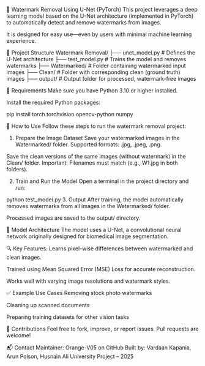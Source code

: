 🧼 Watermark Removal Using U-Net (PyTorch)
This project leverages a deep learning model based on the U-Net architecture (implemented in PyTorch) to automatically detect and remove watermarks from images.

It is designed for easy use—even by users with minimal machine learning experience.

📂 Project Structure
Watermark Removal/
├── unet_model.py         # Defines the U-Net architecture
├── test_model.py         # Trains the model and removes watermarks
├── Watermarked/          # Folder containing watermarked input images
├── Clean/                # Folder with corresponding clean (ground truth) images
├── output/               # Output folder for processed, watermark-free images

🔧 Requirements
Make sure you have Python 3.10 or higher installed.

Install the required Python packages:

pip install torch torchvision opencv-python numpy

🚀 How to Use
Follow these steps to run the watermark removal project:

1. Prepare the Image Dataset
Save your watermarked images in the Watermarked/ folder.
Supported formats: .jpg, .jpeg, .png.

Save the clean versions of the same images (without watermark) in the Clean/ folder.
Important: Filenames must match (e.g., W1.jpg in both folders).

2. Train and Run the Model
Open a terminal in the project directory and run:

python test_model.py
3. Output
After training, the model automatically removes watermarks from all images in the Watermarked/ folder.

Processed images are saved to the output/ directory.

🧠 Model Architecture
The model uses a U-Net, a convolutional neural network originally designed for biomedical image segmentation.

🔍 Key Features:
Learns pixel-wise differences between watermarked and clean images.

Trained using Mean Squared Error (MSE) Loss for accurate reconstruction.

Works well with varying image resolutions and watermark styles.

✅ Example Use Cases
Removing stock photo watermarks

Cleaning up scanned documents

Preparing training datasets for other vision tasks

🤝 Contributions
Feel free to fork, improve, or report issues.
Pull requests are welcome!

📬 Contact
Maintainer: Orange-V05 on GitHub
Built by: Vardaan Kapania, Arun Polson, Husnain Ali
University Project – 2025


